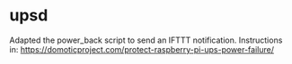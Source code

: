 # upsd

Adapted the power_back script to send an IFTTT notification.
Instructions in: https://domoticproject.com/protect-raspberry-pi-ups-power-failure/
